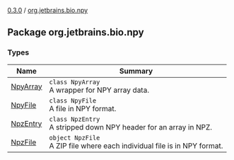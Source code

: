 [0.3.0](../index.md) / [org.jetbrains.bio.npy](.)

## Package org.jetbrains.bio.npy

### Types

| Name | Summary |
|---|---|
| [NpyArray](-npy-array/index.md) | `class NpyArray`<br>A wrapper for NPY array data. |
| [NpyFile](-npy-file/index.md) | `class NpyFile`<br>A file in NPY format. |
| [NpzEntry](-npz-entry/index.md) | `class NpzEntry`<br>A stripped down NPY header for an array in NPZ. |
| [NpzFile](-npz-file/index.md) | `object NpzFile`<br>A ZIP file where each individual file is in NPY format. |
